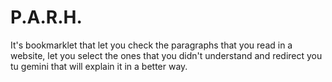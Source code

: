 # P.A.R.H.
It's bookmarklet that let you check the paragraphs that you read in a website, let you select the ones that you didn't understand and redirect you tu gemini that will explain it in a better way.
